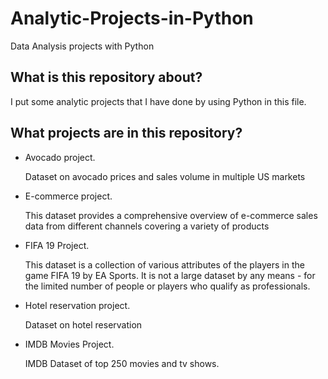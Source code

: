 # Analytic-Projects-in-Python
Data Analysis projects with Python

## What is this repository about?
I put some analytic projects that I have done by using Python in this file.

## What projects are in this repository?
* Avocado project.

    Dataset on avocado prices and sales volume in multiple US markets

* E-commerce project.

    This dataset provides a comprehensive overview of e-commerce sales data from different channels covering a variety of products
* FIFA 19 Project.

    This dataset is a collection of various attributes of the players in the game FIFA 19 by EA Sports. It is not a large dataset by any means - for the limited number of people or players who qualify as professionals.
* Hotel reservation project.

    Dataset on hotel reservation
* IMDB Movies Project.

    IMDB Dataset of top 250 movies and tv shows.
